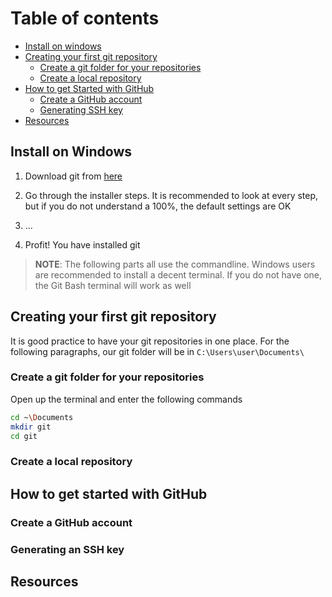 # Table of contents
- [Install on windows](#install-on-windows)
- [Creating your first git repository](#creating-your-first-git-repository)
  - [Create a git folder for your repositories](#create-a-git-folder-for-your-repositories)
  - [Create a local repository](#create-a-local-repository)
- [How to get Started with GitHub](#how-to-get-started-with-github)
  - [Create a GitHub account](#create-a-github-acccount)
  - [Generating SSH key](#generating-an-ssh-key)
- [Resources](#resources)

## Install on Windows
1) Download git from [here](https://git-scm.com/downloads)
2) Go through the installer steps. It is recommended to look at every step, but if you do not understand a 100%, the default settings are OK

3) ...
4) Profit! You have installed git

> __NOTE__: The following parts all use the commandline. Windows users are recommended to install a decent terminal. If you do not have one, the Git Bash terminal will work as well 

## Creating your first git repository
It is good practice to have your git repositories in one place.
For the following paragraphs, our git folder will be in `C:\Users\user\Documents\`

### Create a git folder for your repositories
Open up the terminal and enter the following commands

```bash
cd ~\Documents
mkdir git
cd git
```

### Create a local repository

## How to get started with GitHub

### Create a GitHub account

### Generating an SSH key

## Resources
